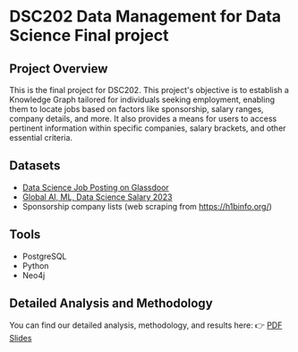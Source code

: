 # DSC202 Data Management for Data Science Final project
## Project Overview
This is the final project for DSC202. This project's objective is to establish a Knowledge Graph tailored for individuals seeking employment, enabling them to locate jobs based on factors like sponsorship, salary ranges, company details, and more. It also provides a means for users to access pertinent information within specific companies, salary brackets, and other essential criteria.
## Datasets
* [Data Science Job Posting on Glassdoor](https://www.kaggle.com/datasets/rashikrahmanpritom/data-science-job-posting-on-glassdoor/data)
* [Global AI, ML, Data Science Salary 2023](https://www.kaggle.com/datasets/dparas01/global-ai-ml-data-science-salary?select=salaries.csv)
* Sponsorship company lists (web scraping from https://h1binfo.org/)
## Tools
* PostgreSQL
* Python
* Neo4j
## Detailed Analysis and Methodology
You can find our detailed analysis, methodology, and results here: 👉 [PDF Slides](https://github.com/ShanglinZeng/202final/blob/main/DSC%20202%20Final%20Project%20Presentation.pdf)
